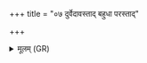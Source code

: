 +++
title = "०७ दुर्वेदावस्ताद् बहुधा परस्ताद्"

+++
<details><summary>मूलम् (GR)</summary>

दुर्वेदावस्ताद् बहुधा परस्ताद्  
विश्वे देवाः प्रति पश्यन्त्य् आयतीम् ।  
या भद्रा या सर्वतः समीची  
सेद् आहुतिर् भवतु मे तराज्या ॥
</details>